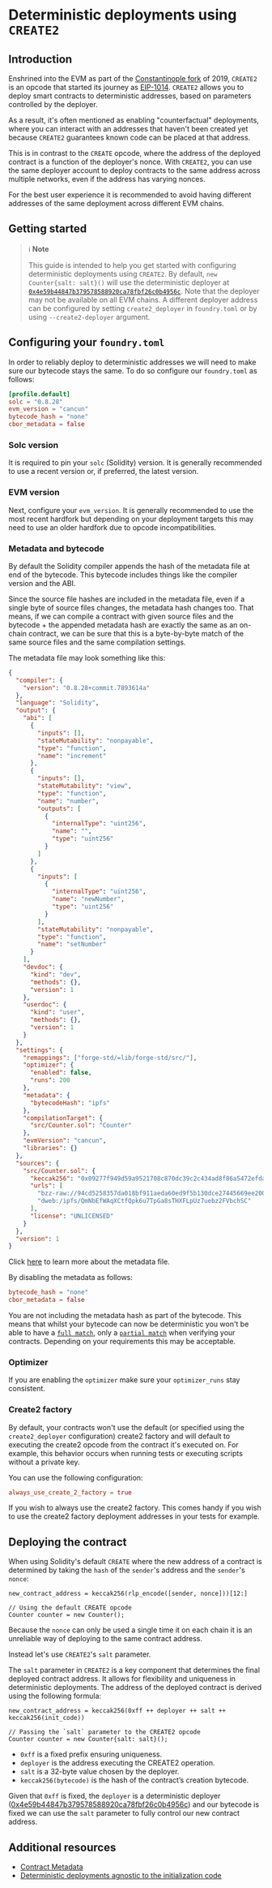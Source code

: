 # Deterministic deployments using `CREATE2`

## Introduction

Enshrined into the EVM as part of the [Constantinople fork](https://ethereum.org/en/history/#constantinople) of 2019, `CREATE2` is an opcode that started its journey as [EIP-1014](https://eips.ethereum.org/EIPS/eip-1014).
`CREATE2` allows you to deploy smart contracts to deterministic addresses, based on parameters controlled by the deployer.

As a result, it's often mentioned as enabling "counterfactual" deployments, where you can interact with an addresses that haven't been created yet because `CREATE2` guarantees known code can be placed at that address.

This is in contrast to the `CREATE` opcode, where the address of the deployed contract is a function of the deployer's nonce.
With `CREATE2`, you can use the same deployer account to deploy contracts to the same address across multiple networks, even if the address has varying nonces.

For the best user experience it is recommended to avoid having different addresses of the same deployment across different EVM chains.

## Getting started

> ℹ️ **Note**
>
> This guide is intended to help you get started with configuring deterministic deployments using `CREATE2`.
> By default, `new Counter{salt: salt}()` will use the deterministic deployer at [`0x4e59b44847b379578588920ca78fbf26c0b4956c`](https://github.com/Arachnid/deterministic-deployment-proxy). Note that the deployer may not be available on all EVM chains.
> A different deployer address can be configured by setting `create2_deployer` in `foundry.toml` or by using `--create2-deployer` argument.

## Configuring your `foundry.toml`

In order to reliably deploy to deterministic addresses we will need to make sure our bytecode stays the same. To do so configure our `foundry.toml` as follows:

```toml
[profile.default]
solc = "0.8.28"
evm_version = "cancun"
bytecode_hash = "none"
cbor_metadata = false
```

### Solc version

It is required to pin your `solc` (Solidity) version. It is generally recommended to use a recent version or, if preferred, the latest version.

### EVM version

Next, configure your `evm_version`. It is generally recommended to use the most recent hardfork but depending on your deployment targets this may need to use an older hardfork due to opcode incompatibilities.

### Metadata and bytecode

By default the Solidity compiler appends the hash of the metadata file at end of the bytecode. This bytecode includes things like the compiler version and the ABI.

Since the source file hashes are included in the metadata file, even if a single byte of source files changes, the metadata hash changes too. That means, if we can compile a contract with given source files and the bytecode + the appended metadata hash are exactly the same as an on-chain contract, we can be sure that this is a byte-by-byte match of the same source files and the same compilation settings.

The metadata file may look something like this:

```json
{
  "compiler": {
    "version": "0.8.28+commit.7893614a"
  },
  "language": "Solidity",
  "output": {
    "abi": [
      {
        "inputs": [],
        "stateMutability": "nonpayable",
        "type": "function",
        "name": "increment"
      },
      {
        "inputs": [],
        "stateMutability": "view",
        "type": "function",
        "name": "number",
        "outputs": [
          {
            "internalType": "uint256",
            "name": "",
            "type": "uint256"
          }
        ]
      },
      {
        "inputs": [
          {
            "internalType": "uint256",
            "name": "newNumber",
            "type": "uint256"
          }
        ],
        "stateMutability": "nonpayable",
        "type": "function",
        "name": "setNumber"
      }
    ],
    "devdoc": {
      "kind": "dev",
      "methods": {},
      "version": 1
    },
    "userdoc": {
      "kind": "user",
      "methods": {},
      "version": 1
    }
  },
  "settings": {
    "remappings": ["forge-std/=lib/forge-std/src/"],
    "optimizer": {
      "enabled": false,
      "runs": 200
    },
    "metadata": {
      "bytecodeHash": "ipfs"
    },
    "compilationTarget": {
      "src/Counter.sol": "Counter"
    },
    "evmVersion": "cancun",
    "libraries": {}
  },
  "sources": {
    "src/Counter.sol": {
      "keccak256": "0x09277f949d59a9521708c870dc39c2c434ad8f86a5472efda6a732ef728c0053",
      "urls": [
        "bzz-raw://94cd5258357da018bf911aeda60ed9f5b130dce27445669ee200313cd3389200",
        "dweb:/ipfs/QmNbEfWAqXCtfQpk6u7TpGa8sTHXFLpUz7uebz2FVbchSC"
      ],
      "license": "UNLICENSED"
    }
  },
  "version": 1
}
```

Click [here](https://playground.sourcify.dev/) to learn more about the metadata file.

By disabling the metadata as follows:

```toml
bytecode_hash = "none"
cbor_metadata = false
```

You are not including the metadata hash as part of the bytecode. This means that whilst your bytecode can now be deterministic you won't be able to have a [`full match`](https://docs.sourcify.dev/docs/full-vs-partial-match/#full-perfect-matches), only a [`partial match`](https://docs.sourcify.dev/docs/full-vs-partial-match/#partial-matches) when verifying your contracts. Depending on your requirements this may be acceptable.

### Optimizer

If you are enabling the `optimizer` make sure your `optimizer_runs` stay consistent.

### Create2 factory

By default, your contracts won't use the default (or specified using the `create2_deployer` configuration) create2 factory and will default to executing the create2 opcode from the contract it's executed on. For example, this behavior occurs when running tests or executing scripts without a private key.

You can use the following configuration:

```toml
always_use_create_2_factory = true
```

If you wish to always use the create2 factory. This comes handy if you wish to use the create2 factory deployment addresses in your tests for example.

## Deploying the contract

When using Solidity's default `CREATE` where the new address of a contract is determined by taking the `hash` of the `sender`'s address and the `sender`'s `nonce`:

```ignore
new_contract_address = keccak256(rlp_encode([sender, nonce]))[12:]
```

```solidity
// Using the default CREATE opcode
Counter counter = new Counter();
```

Because the `nonce` can only be used a single time it on each chain it is an unreliable way of deploying to the same contract address.

Instead let's use `CREATE2`'s `salt` parameter.

The `salt` parameter in `CREATE2` is a key component that determines the final deployed contract address. It allows for flexibility and uniqueness in deterministic deployments. The address of the deployed contract is derived using the following formula:

```ignore
new_contract_address = keccak256(0xff ++ deployer ++ salt ++ keccak256(init_code))
```

```solidity
// Passing the `salt` parameter to the CREATE2 opcode
Counter counter = new Counter{salt: salt}();
```

- `0xff` is a fixed prefix ensuring uniqueness.
- `deployer` is the address executing the CREATE2 operation.
- `salt` is a 32-byte value chosen by the deployer.
- `keccak256(bytecode)` is the hash of the contract’s creation bytecode.

Given that `0xff` is fixed, the `deployer` is a deterministic deployer ([0x4e59b44847b379578588920ca78fbf26c0b4956c](https://github.com/Arachnid/deterministic-deployment-proxy)) and our bytecode is fixed we can use the `salt` parameter to fully control our new contract address.

## Additional resources

- [Contract Metadata](https://docs.soliditylang.org/en/latest/metadata.html)
- [Deterministic deployments agnostic to the initialization code](https://github.com/Vectorized/solady/blob/main/src/utils/CREATE3.sol)
